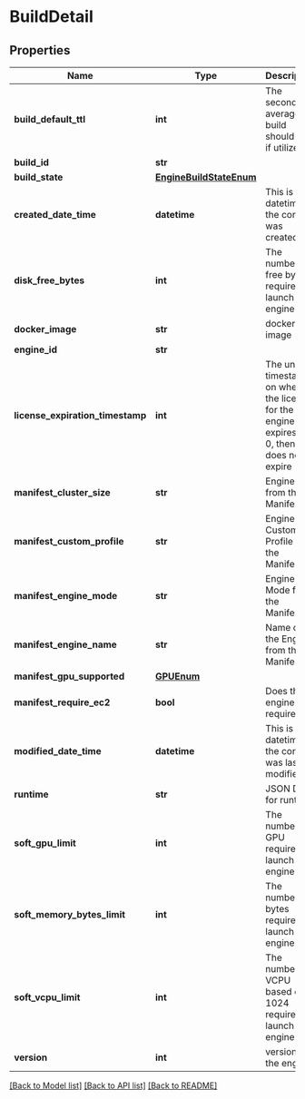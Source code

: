 # BuildDetail

## Properties
Name | Type | Description | Notes
------------ | ------------- | ------------- | -------------
**build_default_ttl** | **int** | The seconds on average a build should live if utilized | [optional] 
**build_id** | **str** |  | [optional] 
**build_state** | [**EngineBuildStateEnum**](EngineBuildStateEnum.md) |  | [optional] 
**created_date_time** | **datetime** | This is the datetime the core was created | [optional] 
**disk_free_bytes** | **int** | The number of free bytes required to launch engine | [optional] 
**docker_image** | **str** | docker image | [optional] 
**engine_id** | **str** |  | [optional] 
**license_expiration_timestamp** | **int** | The unix timestamp on when the license for the engine expires.  If 0, then it does not expire | [optional] 
**manifest_cluster_size** | **str** | Engine Size from the Manifest | [optional] 
**manifest_custom_profile** | **str** | Engine Custom Profile from the Manifest | [optional] 
**manifest_engine_mode** | **str** | Engine Mode from the Manifest | [optional] 
**manifest_engine_name** | **str** | Name of the Engine from the Manifest | [optional] 
**manifest_gpu_supported** | [**GPUEnum**](GPUEnum.md) |  | [optional] 
**manifest_require_ec2** | **bool** | Does the engine require EC2 | [optional] 
**modified_date_time** | **datetime** | This is the datetime the core was last modified. | [optional] 
**runtime** | **str** | JSON Data for runtime | [optional] 
**soft_gpu_limit** | **int** | The number of GPU required to launch engine | [optional] 
**soft_memory_bytes_limit** | **int** | The number of bytes required to launch this engine | [optional] 
**soft_vcpu_limit** | **int** | The number of VCPU based on 1024 required to launch engine | [optional] 
**version** | **int** | version of the engine | [optional] 

[[Back to Model list]](../README.md#documentation-for-models) [[Back to API list]](../README.md#documentation-for-api-endpoints) [[Back to README]](../README.md)


